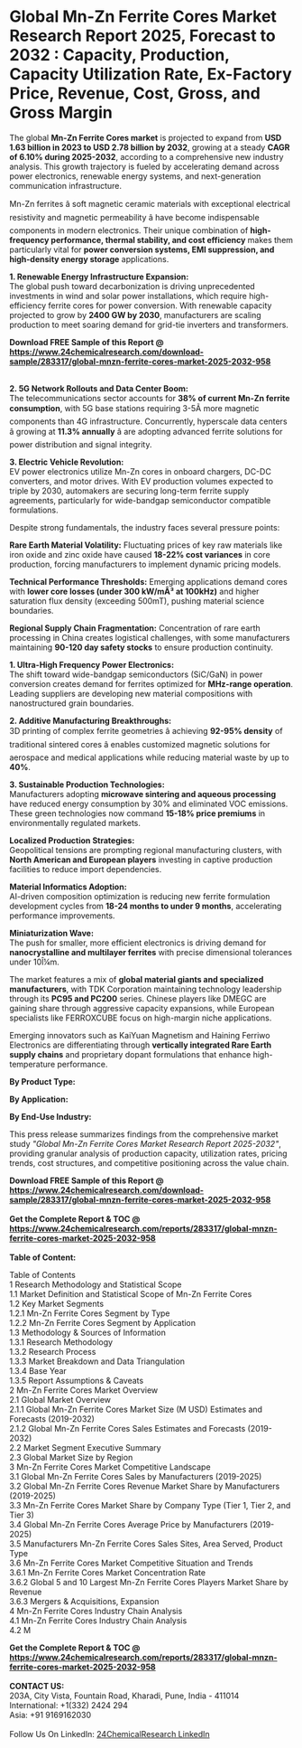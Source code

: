 <h1>Global Mn-Zn Ferrite Cores Market Research Report 2025, Forecast to 2032 : Capacity, Production, Capacity Utilization Rate, Ex-Factory Price, Revenue, Cost, Gross, and Gross Margin</h1><p>The global <strong>Mn-Zn Ferrite Cores market</strong> is projected to expand from <strong>USD 1.63 billion in 2023 to USD 2.78 billion by 2032</strong>, growing at a steady <strong>CAGR of 6.10% during 2025-2032</strong>, according to a comprehensive new industry analysis. This growth trajectory is fueled by accelerating demand across power electronics, renewable energy systems, and next-generation communication infrastructure.</p><p>Mn-Zn ferrites â soft magnetic ceramic materials with exceptional electrical resistivity and magnetic permeability â have become indispensable components in modern electronics. Their unique combination of <strong>high-frequency performance, thermal stability, and cost efficiency</strong> makes them particularly vital for <strong>power conversion systems, EMI suppression, and high-density energy storage</strong> applications.</p><p><strong>1. Renewable Energy Infrastructure Expansion:</strong><br>
The global push toward decarbonization is driving unprecedented investments in wind and solar power installations, which require high-efficiency ferrite cores for power conversion. With renewable capacity projected to grow by <strong>2400 GW by 2030</strong>, manufacturers are scaling production to meet soaring demand for grid-tie inverters and transformers.</p><div><b>Download FREE Sample of this Report @ 
            <a href="https://www.24chemicalresearch.com/download-sample/283317/global-mnzn-ferrite-cores-market-2025-2032-958">
            https://www.24chemicalresearch.com/download-sample/283317/global-mnzn-ferrite-cores-market-2025-2032-958</a></b></div><br><p><strong>2. 5G Network Rollouts and Data Center Boom:</strong><br>
The telecommunications sector accounts for <strong>38% of current Mn-Zn ferrite consumption</strong>, with 5G base stations requiring 3-5Ã more magnetic components than 4G infrastructure. Concurrently, hyperscale data centers â growing at <strong>11.3% annually</strong> â are adopting advanced ferrite solutions for power distribution and signal integrity.</p><p><strong>3. Electric Vehicle Revolution:</strong><br>
EV power electronics utilize Mn-Zn cores in onboard chargers, DC-DC converters, and motor drives. With EV production volumes expected to triple by 2030, automakers are securing long-term ferrite supply agreements, particularly for wide-bandgap semiconductor compatible formulations.</p><p>Despite strong fundamentals, the industry faces several pressure points:</p><p><strong>Rare Earth Material Volatility:</strong> Fluctuating prices of key raw materials like iron oxide and zinc oxide have caused <strong>18-22% cost variances</strong> in core production, forcing manufacturers to implement dynamic pricing models.</p><p><strong>Technical Performance Thresholds:</strong> Emerging applications demand cores with <strong>lower core losses (under 300 kW/mÂ³ at 100kHz)</strong> and higher saturation flux density (exceeding 500mT), pushing material science boundaries.</p><p><strong>Regional Supply Chain Fragmentation:</strong> Concentration of rare earth processing in China creates logistical challenges, with some manufacturers maintaining <strong>90-120 day safety stocks</strong> to ensure production continuity.</p><p><strong>1. Ultra-High Frequency Power Electronics:</strong><br>
The shift toward wide-bandgap semiconductors (SiC/GaN) in power conversion creates demand for ferrites optimized for <strong>MHz-range operation</strong>. Leading suppliers are developing new material compositions with nanostructured grain boundaries.</p><p><strong>2. Additive Manufacturing Breakthroughs:</strong><br>
3D printing of complex ferrite geometries â achieving <strong>92-95% density</strong> of traditional sintered cores â enables customized magnetic solutions for aerospace and medical applications while reducing material waste by up to <strong>40%</strong>.</p><p><strong>3. Sustainable Production Technologies:</strong><br>
Manufacturers adopting <strong>microwave sintering and aqueous processing</strong> have reduced energy consumption by 30% and eliminated VOC emissions. These green technologies now command <strong>15-18% price premiums</strong> in environmentally regulated markets.</p><p><strong>Localized Production Strategies:</strong><br>
    Geopolitical tensions are prompting regional manufacturing clusters, with <strong>North American and European players</strong> investing in captive production facilities to reduce import dependencies.</p><p><strong>Material Informatics Adoption:</strong><br>
    AI-driven composition optimization is reducing new ferrite formulation development cycles from <strong>18-24 months to under 9 months</strong>, accelerating performance improvements.</p><p><strong>Miniaturization Wave:</strong><br>
    The push for smaller, more efficient electronics is driving demand for <strong>nanocrystalline and multilayer ferrites</strong> with precise dimensional tolerances under 10Î¼m.</p><p>The market features a mix of <strong>global material giants and specialized manufacturers</strong>, with TDK Corporation maintaining technology leadership through its <strong>PC95 and PC200</strong> series. Chinese players like DMEGC are gaining share through aggressive capacity expansions, while European specialists like FERROXCUBE focus on high-margin niche applications.</p><p>Emerging innovators such as KaiYuan Magnetism and Haining Ferriwo Electronics are differentiating through <strong>vertically integrated Rare Earth supply chains</strong> and proprietary dopant formulations that enhance high-temperature performance.</p><p><strong>By Product Type:</strong></p><p><strong>By Application:</strong></p><p><strong>By End-Use Industry:</strong></p><p>This press release summarizes findings from the comprehensive market study <em>"Global Mn-Zn Ferrite Cores Market Research Report 2025-2032"</em>, providing granular analysis of production capacity, utilization rates, pricing trends, cost structures, and competitive positioning across the value chain.</p><div><b>Download FREE Sample of this Report @ 
            <a href="https://www.24chemicalresearch.com/download-sample/283317/global-mnzn-ferrite-cores-market-2025-2032-958">
            https://www.24chemicalresearch.com/download-sample/283317/global-mnzn-ferrite-cores-market-2025-2032-958</a></b></div><br><div><b>Get the Complete Report & TOC @ 
            <a href="https://www.24chemicalresearch.com/reports/283317/global-mnzn-ferrite-cores-market-2025-2032-958">
            https://www.24chemicalresearch.com/reports/283317/global-mnzn-ferrite-cores-market-2025-2032-958</a></b></div><br>
            <b>Table of Content:</b><p>Table of Contents<br />
1 Research Methodology and Statistical Scope<br />
1.1 Market Definition and Statistical Scope of Mn-Zn Ferrite Cores<br />
1.2 Key Market Segments<br />
1.2.1 Mn-Zn Ferrite Cores Segment by Type<br />
1.2.2 Mn-Zn Ferrite Cores Segment by Application<br />
1.3 Methodology & Sources of Information<br />
1.3.1 Research Methodology<br />
1.3.2 Research Process<br />
1.3.3 Market Breakdown and Data Triangulation<br />
1.3.4 Base Year<br />
1.3.5 Report Assumptions & Caveats<br />
2 Mn-Zn Ferrite Cores Market Overview<br />
2.1 Global Market Overview<br />
2.1.1 Global Mn-Zn Ferrite Cores Market Size (M USD) Estimates and Forecasts (2019-2032)<br />
2.1.2 Global Mn-Zn Ferrite Cores Sales Estimates and Forecasts (2019-2032)<br />
2.2 Market Segment Executive Summary<br />
2.3 Global Market Size by Region<br />
3 Mn-Zn Ferrite Cores Market Competitive Landscape<br />
3.1 Global Mn-Zn Ferrite Cores Sales by Manufacturers (2019-2025)<br />
3.2 Global Mn-Zn Ferrite Cores Revenue Market Share by Manufacturers (2019-2025)<br />
3.3 Mn-Zn Ferrite Cores Market Share by Company Type (Tier 1, Tier 2, and Tier 3)<br />
3.4 Global Mn-Zn Ferrite Cores Average Price by Manufacturers (2019-2025)<br />
3.5 Manufacturers Mn-Zn Ferrite Cores Sales Sites, Area Served, Product Type<br />
3.6 Mn-Zn Ferrite Cores Market Competitive Situation and Trends<br />
3.6.1 Mn-Zn Ferrite Cores Market Concentration Rate<br />
3.6.2 Global 5 and 10 Largest Mn-Zn Ferrite Cores Players Market Share by Revenue<br />
3.6.3 Mergers & Acquisitions, Expansion<br />
4 Mn-Zn Ferrite Cores Industry Chain Analysis<br />
4.1 Mn-Zn Ferrite Cores Industry Chain Analysis<br />
4.2 M</p><div><b>Get the Complete Report & TOC @ 
            <a href="https://www.24chemicalresearch.com/reports/283317/global-mnzn-ferrite-cores-market-2025-2032-958">
            https://www.24chemicalresearch.com/reports/283317/global-mnzn-ferrite-cores-market-2025-2032-958</a></b></div><br><b>CONTACT US:</b><br>
            203A, City Vista, Fountain Road, Kharadi, Pune, India - 411014<br>
            International: +1(332) 2424 294<br>
            Asia: +91 9169162030 <br><br>
            Follow Us On LinkedIn: <a href="https://www.linkedin.com/company/24chemicalresearch/">24ChemicalResearch LinkedIn</a>